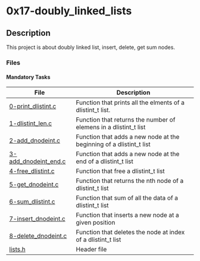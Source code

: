 # 0x17-doubly_linked_lists

## Description

This project is about doubly linked list, insert, delete, get sum nodes.

### Files

#### Mandatory Tasks

| File | Description |
| ------ | ------ |
| [0-print_dlistint.c](0x17-doubly_linked_lists/0-print_dlistint.c) | Function that prints all the elments of a dlistint_t list. |
| [1-dlistint_len.c](0x17-doubly_linked_lists/1-dlistint_len.c) | Function that returns the number of elemens in a dlistint_t list |
| [2-add_dnodeint.c](0x17-doubly_linked_lists/2-add_dnodeint.c) | Function that adds a new node at the beginning of a dlistint_t list |
| [3-add_dnodeint_end.c](0x17-doubly_linked_lists/3-add_dnodeint_end.c) | Function that adds a new node at the end of a dlistint_t list |
| [4-free_dlistint.c](0x17-doubly_linked_lists/4-free_dlistint.c) | Function that free a dlistint_t list |
| [5-get_dnodeint.c](0x17-doubly_linked_lists/5-get_dnodeint.c) | Function that returns the nth node of a dlistint_t list  |
| [6-sum_dlistint.c](0x17-doubly_linked_lists/6-sum_dlistint.c) | Function that sum of all the data of a dlistint_t list |
| [7-insert_dnodeint.c](0x17-doubly_linked_lists/7-insert_dnodeint.c) | Function that inserts a new node at a given position |
| [8-delete_dnodeint.c](0x17-doubly_linked_lists/8-delete_dnodeint.c) | Function that deletes the node at index of a dlistint_t list |
| [lists.h](0x17-doubly_linked_lists/lists.h) | Header file |
